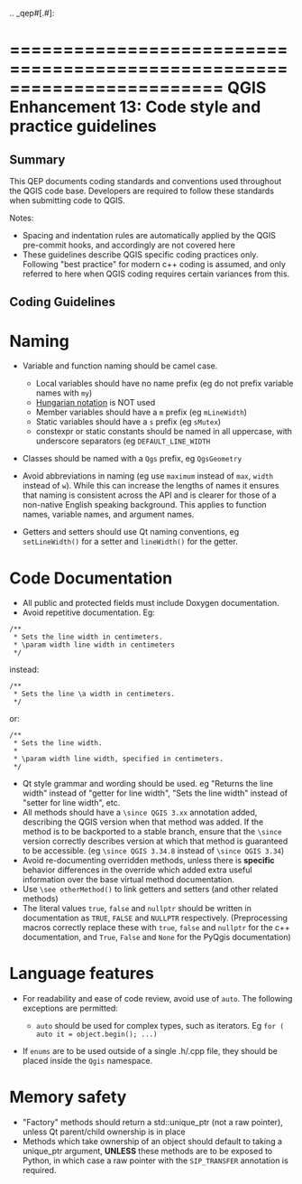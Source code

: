 .. _qep#[.#]:

========================================================================
QGIS Enhancement 13: Code style and practice guidelines
========================================================================

Summary
----------

This QEP documents coding standards and conventions used throughout the QGIS code base. Developers are required to follow these standards when submitting code to QGIS.

Notes:

- Spacing and indentation rules are automatically applied by the QGIS pre-commit hooks, and accordingly are not covered here
- These guidelines describe QGIS specific coding practices only. Following "best practice" for modern c++ coding is assumed, and only referred to here when QGIS coding requires certain variances from this.

Coding Guidelines
--------------------

Naming
======

- Variable and function naming should be camel case.

  - Local variables should have no name prefix (eg do not prefix variable names with ``my``)
  - [Hungarian notation](https://en.m.wikipedia.org/wiki/Hungarian_notation) is NOT used
  - Member variables should have a ``m`` prefix (eg ``mLineWidth``)
  - Static variables should have a ``s`` prefix (eg ``sMutex``)
  - constexpr or static constants should be named in all uppercase, with underscore separators (eg
    ``DEFAULT_LINE_WIDTH``

- Classes should be named with a ``Qgs`` prefix, eg ``QgsGeometry``
- Avoid abbreviations in naming (eg use ``maximum`` instead of ``max``, ``width`` instead of ``w``). While
  this can increase the lengths of names it ensures that naming is consistent across the API and
  is clearer for those of a non-native English speaking background. This applies to function names,
  variable names, and argument names.
- Getters and setters should use Qt naming conventions, eg ``setLineWidth()`` for a setter and
  ``lineWidth()`` for the getter.

Code Documentation
==================

- All public and protected fields must include Doxygen documentation.
- Avoid repetitive documentation. Eg:


```
/**
 * Sets the line width in centimeters.
 * \param width line width in centimeters
 */
```
  
  instead:

```
/**
 * Sets the line \a width in centimeters.
 */
```

  or:

```
/**
 * Sets the line width.
 *
 * \param width line width, specified in centimeters.
 */
```

- Qt style grammar and wording should be used. eg "Returns the line width" instead of "getter for line width", "Sets the line width" instead of "setter for line width", etc.
- All methods should have a ``\since QGIS 3.xx`` annotation added, describing the QGIS version when
  that method was added. If the method is to be backported to a stable branch, ensure that the ``\since``
  version correctly describes version at which that method is guaranteed to be accessible. (eg ``\since QGIS 3.34.8``
  instead of ``\since QGIS 3.34``)
- Avoid re-documenting overridden methods, unless there is **specific** behavior differences in the override
  which added extra useful information over the base virtual method documentation.
- Use ``\see otherMethod()`` to link getters and setters (and other related methods)
- The literal values ``true``, ``false`` and ``nullptr`` should be written in documentation as ``TRUE``, ``FALSE`` and ``NULLPTR`` respectively. (Preprocessing macros correctly replace these with ``true``, ``false`` and ``nullptr`` for the c++ documentation, and ``True``, ``False`` and ``None`` for the PyQgis documentation)



Language features
=================

- For readability and ease of code review, avoid use of ``auto``. The following exceptions are permitted:

  - ``auto`` should be used for complex types, such as iterators. Eg ``for ( auto it = object.begin(); ...)``
  
- If ``enums`` are to be used outside of a single .h/.cpp file, they should be placed inside the ``Qgis`` namespace.

Memory safety
=============

- "Factory" methods should return a std::unique_ptr (not a raw pointer), unless Qt parent/child
  ownership is in place
- Methods which take ownership of an object should default to taking a unique_ptr argument, **UNLESS**
  these methods are to be exposed to Python, in which case a raw pointer with the ``SIP_TRANSFER`` annotation
  is required.
